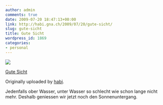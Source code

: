 ```yaml
---
author: admin
comments: true
date: 2009-07-20 18:47:13+00:00
link: http://habi.gna.ch/2009/07/20/gute-sicht/
slug: gute-sicht
title: Gute Sicht
wordpress_id: 1869
categories:
- personal
---
```


[![](http://farm3.static.flickr.com/2616/3739336421_c5337e6fb5_m.jpg)](http://www.flickr.com/photos/habi/3739336421/)

[Gute Sicht](http://www.flickr.com/photos/habi/3739336421/)

Originally uploaded by [habi](http://www.flickr.com/people/habi/).

Jedenfalls ober Wasser, unter Wasser so schlecht wie schon lange nicht mehr.
Deshalb geniessen wir jetzt noch den Sonnenuntergang.
